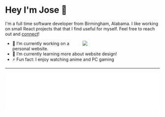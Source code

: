 <!--

If you like this profile README then Thank you!

Please feel free to use it as a reference, and copy a part of it.

Please do be vert careful to change any of though as it is very common to forget to change some information and leavemine in your profile.

Only when you know what you are copying should you paste it. So, again,
please DO NOT copy this and create your profile based on it.

Good luck making your profile README!

-->

# Hey I'm Jose 👋

I'm a full time software developer from Birmingham, Alabama. I like working on small React projects
that that I find useful for myself. Feel free to reach out and [connect](https://www.linkedin.com/in/jose-garcia-becerra/)!

<picture>
  <img  align="right" width="50%" src="https://spotify-github-profile.vercel.app/api/view?uid=fz95p8aqixmmx3zcek86ncoos&cover_image=true&theme=novatorem&show_offline=false&background_color=121212&interchange=false&bar_color=d5a3f9&bar_color_cover=true">
</picture>

- 🔭 I’m currently working on a personal website.
- 🌱 I’m currently learning more about website design!
- ⚡ Fun fact: I enjoy watching anime and PC gaming

---

![Metrics](/metrics.plugin.languages.details.svg)

<!--
**jfgbecerra/jfgbecerra** is a ✨ _special_ ✨ repository because its `README.md` (this file) appears on your GitHub profile.

Here are some ideas to get you started:

- 🔭 I’m currently working on ...
- 🌱 I’m currently learning ...
- 👯 I’m looking to collaborate on ...
- 🤔 I’m looking for help with ...
- 💬 Ask me about ...
- 📫 How to reach me: ...
- 😄 Pronouns: ...
- ⚡ Fun fact: ...
-->
